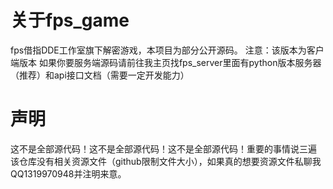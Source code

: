 # 关于fps_game
fps借指DDE工作室旗下解密游戏，本项目为部分公开源码。
注意：该版本为客户端版本
如果你要服务端源码请前往我主页找fps_server里面有python版本服务器（推荐）和api接口文档（需要一定开发能力）
# 声明
这不是全部源代码！这不是全部源代码！这不是全部源代码！重要的事情说三遍
该仓库没有相关资源文件（github限制文件大小），如果真的想要资源文件私聊我QQ1319970948并注明来意。
